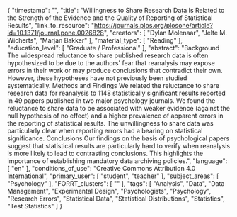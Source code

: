 {
    "timestamp": "",
    "title": "Willingness to Share Research Data Is Related to the Strength of the Evidence and the Quality of Reporting of Statistical Results",
    "link_to_resource": "https://journals.plos.org/plosone/article?id=10.1371/journal.pone.0026828",
    "creators": [
        "Dylan Molenaar",
        "Jelte M. Wicherts",
        "Marjan Bakker"
    ],
    "material_type": [
        "Reading"
    ],
    "education_level": [
        "Graduate / Professional"
    ],
    "abstract": "Background  The widespread reluctance to share published research data is often hypothesized to be due to the authors' fear that reanalysis may expose errors in their work or may produce conclusions that contradict their own. However, these hypotheses have not previously been studied systematically.  Methods and Findings  We related the reluctance to share research data for reanalysis to 1148 statistically significant results reported in 49 papers published in two major psychology journals. We found the reluctance to share data to be associated with weaker evidence (against the null hypothesis of no effect) and a higher prevalence of apparent errors in the reporting of statistical results. The unwillingness to share data was particularly clear when reporting errors had a bearing on statistical significance.  Conclusions  Our findings on the basis of psychological papers suggest that statistical results are particularly hard to verify when reanalysis is more likely to lead to contrasting conclusions. This highlights the importance of establishing mandatory data archiving policies.",
    "language": [
        "en"
    ],
    "conditions_of_use": "Creative Commons Attribution 4.0 International",
    "primary_user": [
        "student",
        "teacher"
    ],
    "subject_areas": [
        "Psychology"
    ],
    "FORRT_clusters": [
        ""
    ],
    "tags": [
        "Analysis",
        "Data",
        "Data Management",
        "Experimental Design",
        "Psychologists",
        "Psychology",
        "Research Errors",
        "Statistical Data",
        "Statistical Distributions",
        "Statistics",
        "Test Statistics"
    ]
}